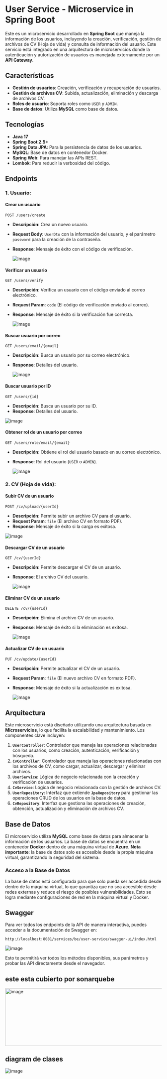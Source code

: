 # User Service - Microservice in Spring Boot

Este es un microservicio desarrollado en **Spring Boot** que maneja la información de los usuarios, incluyendo la creación, verificación, gestión de archivos de CV (Hoja de vida) y consulta de información del usuario. Este servicio está integrado en una arquitectura de microservicios donde la autenticación y autorización de usuarios es manejada externamente por un **API Gateway**.

## Características

- **Gestión de usuarios**: Creación, verificación y recuperación de usuarios.
- **Gestión de archivos CV**: Subida, actualización, eliminación y descarga de archivos CV.
- **Roles de usuario**: Soporta roles como `USER` y `ADMIN`.
- **Base de datos**: Utiliza **MySQL** como base de datos.

## Tecnologías

- **Java 17**
- **Spring Boot 2.5+**
- **Spring Data JPA**: Para la persistencia de datos de los usuarios.
- **MySQL**: Base de datos en contenedor Docker.
- **Spring Web**: Para manejar las APIs REST.
- **Lombok**: Para reducir la verbosidad del código.

## Endpoints

### 1. **Usuario:**

#### Crear un usuario

`POST /users/create`

- **Descripción**: Crea un nuevo usuario.
- **Request Body**: `UserDto` con la información del usuario, y el parámetro `password` para la creación de la contraseña.
- **Response**: Mensaje de éxito con el código de verificación.

  ![image](https://github.com/user-attachments/assets/adb1a908-cef4-4125-8d64-f92591ed4ad2)


#### Verificar un usuario

`GET /users/verify`

- **Descripción**: Verifica un usuario con el código enviado al correo electrónico.
- **Request Param**: `code` (El código de verificación enviado al correo).
- **Response**: Mensaje de éxito si la verificación fue correcta.

  ![image](https://github.com/user-attachments/assets/1e4729ef-9784-4088-88a8-6b4199eb3006)


#### Buscar usuario por correo

`GET /users/email/{email}`

- **Descripción**: Busca un usuario por su correo electrónico.
- **Response**: Detalles del usuario.

  ![image](https://github.com/user-attachments/assets/55be82bc-f3e1-461a-ac4b-c2f7d67e344f)


#### Buscar usuario por ID

`GET /users/{id}`

- **Descripción**: Busca un usuario por su ID.
- **Response**: Detalles del usuario.

![image](https://github.com/user-attachments/assets/f51fb910-359e-4430-bd8d-28c6af53b9e3)


#### Obtener rol de un usuario por correo

`GET /users/role/email/{email}`

- **Descripción**: Obtiene el rol del usuario basado en su correo electrónico.
- **Response**: Rol del usuario (`USER` o `ADMIN`).

  ![image](https://github.com/user-attachments/assets/631b4f3a-d0fd-4843-a79c-f809e29a5d4f)


### 2. **CV (Hoja de vida):**

#### Subir CV de un usuario

`POST /cv/upload/{userId}`

- **Descripción**: Permite subir un archivo CV para el usuario.
- **Request Param**: `file` (El archivo CV en formato PDF).
- **Response**: Mensaje de éxito si la carga es exitosa.
  
![image](https://github.com/user-attachments/assets/c47f9a73-2f6a-498c-bdd6-9e9564a5372f)


#### Descargar CV de un usuario

`GET /cv/{userId}`

- **Descripción**: Permite descargar el CV de un usuario.
- **Response**: El archivo CV del usuario.

  ![image](https://github.com/user-attachments/assets/4ac63784-f852-46d9-908c-7bbda193ccd3)



#### Eliminar CV de un usuario

`DELETE /cv/{userId}`

- **Descripción**: Elimina el archivo CV de un usuario.
- **Response**: Mensaje de éxito si la eliminación es exitosa.

  ![image](https://github.com/user-attachments/assets/25540224-3371-4619-94fd-e0799f5c9756)


#### Actualizar CV de un usuario

`PUT /cv/update/{userId}`

- **Descripción**: Permite actualizar el CV de un usuario.
- **Request Param**: `file` (El nuevo archivo CV en formato PDF).
- **Response**: Mensaje de éxito si la actualización es exitosa.

  ![image](https://github.com/user-attachments/assets/382fdd64-010e-41f8-aa4d-31e959086c4e)


## Arquitectura

Este microservicio está diseñado utilizando una arquitectura basada en **Microservicios**, lo que facilita la escalabilidad y mantenimiento. Los componentes clave incluyen:

1. **`UserController`**: Controlador que maneja las operaciones relacionadas con los usuarios, como creación, autenticación, verificación y búsqueda.
2. **`CvController`**: Controlador que maneja las operaciones relacionadas con los archivos de CV, como cargar, actualizar, descargar y eliminar archivos.
3. **`UserService`**: Lógica de negocio relacionada con la creación y verificación de usuarios.
4. **`CvService`**: Lógica de negocio relacionada con la gestión de archivos CV.
5. **`UserRepository`**: Interfaz que extiende **`JpaRepository`** para gestionar las operaciones CRUD de los usuarios en la base de datos.
6. **`CvRepository`**: Interfaz que gestiona las operaciones de creación, obtención, actualización y eliminación de archivos CV.

## Base de Datos

El microservicio utiliza **MySQL** como base de datos para almacenar la información de los usuarios. La base de datos se encuentra en un contenedor **Docker** dentro de una máquina virtual de **Azure**. **Nota importante**: la base de datos solo es accesible desde la propia máquina virtual, garantizando la seguridad del sistema.

### Acceso a la Base de Datos

La base de datos está configurada para que solo pueda ser accedida desde dentro de la máquina virtual, lo que garantiza que no sea accesible desde redes externas y reduce el riesgo de posibles vulnerabilidades. Esto se logra mediante configuraciones de red en la máquina virtual y Docker.

## Swagger

Para ver todos los endpoints de la API de manera interactiva, puedes acceder a la documentación de Swagger en:

`http://localhost:8081/services/be/user-service/swagger-ui/index.html`

![image](https://github.com/user-attachments/assets/d6872621-9bda-4070-a652-278e793fcfa5)


Esto te permitirá ver todos los métodos disponibles, sus parámetros y probar las API directamente desde el navegador.

## este esta cubierto por sonarquebe

<img width="1008" height="185" alt="image" src="https://github.com/user-attachments/assets/fb4fa62b-57a5-4c90-9f04-91e8c3bbe081" />


## diagram de clases

![image](https://github.com/user-attachments/assets/b18f351e-8c95-4fb0-bf30-c89ba798ef0e)

